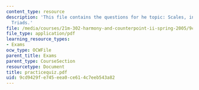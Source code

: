 ```yaml
---
content_type: resource
description: 'This file contains the questions for he topic: Scales, intervals, and
  Triads.'
file: /media/courses/21m-302-harmony-and-counterpoint-ii-spring-2005/9cd9429fe745eea0ce614c7eeb543a82_practicequiz.pdf
file_type: application/pdf
learning_resource_types:
- Exams
ocw_type: OCWFile
parent_title: Exams
parent_type: CourseSection
resourcetype: Document
title: practicequiz.pdf
uid: 9cd9429f-e745-eea0-ce61-4c7eeb543a82
---
```

